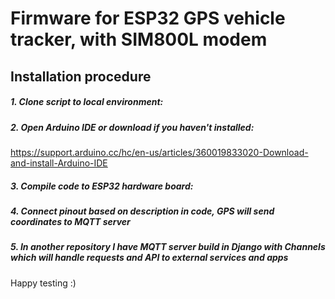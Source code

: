 # Firmware for ESP32 GPS vehicle tracker, with SIM800L modem


## Installation procedure
##### 1. Clone script to local environment:
##### 2. Open Arduino IDE or download if you haven't installed:
https://support.arduino.cc/hc/en-us/articles/360019833020-Download-and-install-Arduino-IDE
##### 3. Compile code to ESP32 hardware board:
##### 4. Connect pinout based on description in code, GPS will send coordinates to MQTT server
##### 5. In another repository I have MQTT server build in Django with Channels which will handle requests and API to external services and apps

Happy testing :)
